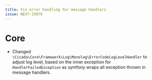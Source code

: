 ```yaml
---
title: Fix error handling for message handlers
issue: NEXT-33079
---
```

# Core
* Changed `\Cicada\Core\Framework\Log\Monolog\ErrorCodeLogLevelHandler` to adjust log level, based on the inner exception for `HandlerFailedException` as symfony wraps all exception thrown in message handlers.
